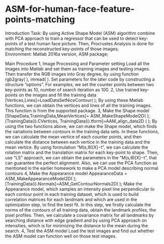 # ASM-for-human-face-feature-points-matching

Introduction
Task: By using Active Shape Model (ASM) algorithm combine with PCA approach to train a regressor that can be used to detect key-points of a test human face picture. Then, Procrustes Analysis is done for matching the reconstructed key-points of those images;	
Environment: Matlab 2016a version, ASM package;

Main Procedure
1, Image Processing and Parameter setting
  Load all the images into Matlab and set them as training images and testing images. Then transfer the RGB images into Gray degree, by using function rgb2gray( ), imread( ).
  Set parameters for the later code by constructing a structure “options”. For examples, we set the counter points between two key-points as 10, number of search iteration as 100.
2, Use trained key-points on the images and fill the training data
[Vertices,Lines]=LoadDataSetNiceContour( ); 
  By using these Matlab functions, we can obtain the vertices and lines of all the training images. This function is from the supported package. 
3, Make the Shape model
[ShapeData,TrainingData,MeanVertices]= ASM_MakeShapeModel2D( );
[TrainingData(i).CVertices, TrainingData(i).tform]=AAM_align_data2D ( );
  By using the two functions above, we can make the Shape model, which finds the variations between contours in the training data sets. In these functions, we can calculate the mean vertice of each counter points, and then calculate the distance between each vertice in the training data and the mean vertice. By using formulation “M(s,θ)[X]−t”, we can calculate the rotation matrix and the translation matrix for each key-point to shape. Then, use “LS” approach, we can obtain the parameters in the “M(s,θ)[X]−t”, that can guarantee the perfect alignment.
  Also, we can use the PCA function as mentioned in the earlier homework to make a PCA model describing normal contours
4, Make the Appearance model
AppearanceData = ASM_MakeAppearanceModel2D( );
[TrainingData(i).Normals]=ASM_GetContourNormals2D( );
  Make the Appearance model, which samples an intensity pixel line perpendicular to each contour point in each training dataset, which is used to build correlation matrices for each landmark and which are used in the optimization step, to find the best fit.
  In this step, we firstly calculate the norms of the contours of all training data, obtain the landmark profiles, the pixel profiles. Then, we calculate a covariance matrix for all landmarks by searching distance with edge gradient and by using PCA approach on intensities, which is for minimizing the distance to the mean during the search.
4, Test the ASM model
  Load the test images and find out whether the ASM model can function well on those test images.
